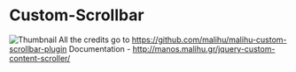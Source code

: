 # Custom-Scrollbar
![Thumbnail](https://user-images.githubusercontent.com/60106891/118385645-6a1d7b80-b62e-11eb-8696-94d576e4a014.png)
All the credits go to https://github.com/malihu/malihu-custom-scrollbar-plugin
Documentation - http://manos.malihu.gr/jquery-custom-content-scroller/
